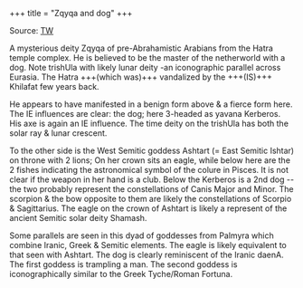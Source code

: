 +++
title = "Zqyqa and dog"
+++

Source: [TW](https://threadreaderapp.com/thread/1524263901424398338.html)


A mysterious deity Zqyqa of pre-Abrahamistic Arabians from the Hatra temple complex. He is believed to be the master of the netherworld with a dog. Note trishUla with likely lunar deity -an iconographic parallel across Eurasia. The Hatra +++(which was)+++ vandalized by the +++(IS)+++ Khilafat few years back.

He appears to have manifested in a benign form above & a fierce form here. The IE influences are clear: the dog; here 3-headed as yavana Kerberos. His axe is again an IE influence. The time deity on the trishUla has both the solar ray & lunar crescent. 

To the other side is the West Semitic goddess Ashtart (= East Semitic Ishtar) on throne with 2 lions; On her crown sits an eagle, while below here are the 2 fishes indicating the astronomical symbol of the colure in Pisces. It is not clear if the weapon in her hand is a club. Below the Kerberos is a 2nd dog -- the two probably represent the constellations of Canis Major and Minor. The scorpion & the bow opposite to them are likely the constellations of Scorpio & Sagittarius. The eagle on the crown of Ashtart is likely a represent of the ancient Semitic solar deity Shamash. 

Some parallels are seen in this dyad of goddesses from Palmyra which combine Iranic, Greek & Semitic elements. The eagle is likely equivalent to that seen with Ashtart. The dog is clearly reminiscent of the Iranic daenA. The first goddess is trampling a man. The second goddess is iconographically similar to the Greek Tyche/Roman Fortuna. 